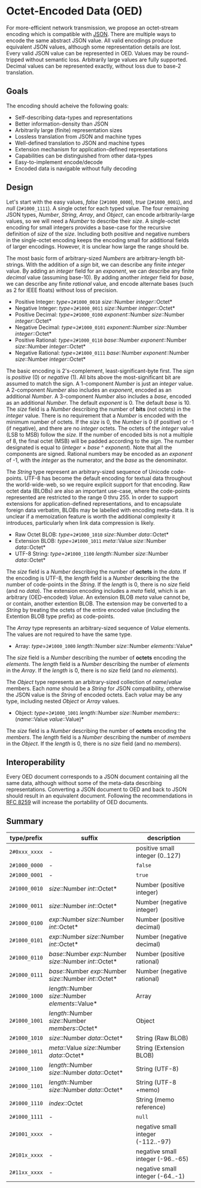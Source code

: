 # Octet-Encoded Data (OED)

For more-efficient network transmission,
we propose an octet-stream encoding
which is compatible with [JSON](http://www.ecma-international.org/publications/files/ECMA-ST/ECMA-404.pdf).
There are multiple ways to encode the same abstract JSON value.
All valid encodings produce equivalent JSON values,
although some representation details are lost.
Every valid JSON value can be represented in OED.
Values may be round-tripped without semantic loss.
Arbitrarily large values are fully supported.
Decimal values can be represented exactly,
without loss due to base-2 translation.

## Goals

The encoding should acheive the following goals:

  * Self-describing data-types and representations
  * Better information-density than JSON
  * Arbitrarily large (finite) representation sizes
  * Lossless translation from JSON and machine types
  * Well-defined translation to JSON and machine types
  * Extension mechanism for application-defined representations
  * Capabilities can be distinguished from other data-types
  * Easy-to-implement encode/decode
  * Encoded data is navigable without fully decoding

## Design

Let's start with the easy values,
_false_ (`2#1000_0000`),
_true_ (`2#1000_0001`),
and _null_ (`2#1000_1111`).
A single octet for each typed value.
The four remaining JSON types,
_Number_, _String_, _Array_, and _Object_,
can encode arbitrarily-large values,
so we will need a _Number_ to describe their _size_.
A single-octet encoding for small integers
provides a base-case for the recursive definition
of _size_ of the _size_.
Including both positive and negative numbers
in the single-octet encoding
keeps the encoding small
for additional fields of larger encodings.
However, it is unclear how large the range should be.

The most basic form of arbitrary-sized _Numbers_
are arbitrary-length bit-strings.
With the addition of a _sign_ bit,
we can describe any finite _integer_ value.
By adding an _integer_ field for an _exponent_,
we can describe any finite _decimal_ value (assuming base-10).
By adding another _integer_ field for _base_,
we can describe any finite _rational_ value,
and encode alternate bases (such as 2 for IEEE floats)
without loss of precision.

  * Positive Integer: _type_=`2#1000_0010` _size_::Number _integer_::Octet\*
  * Negative Integer: _type_=`2#1000_0011` _size_::Number _integer_::Octet\*
  * Positive Decimal: _type_=`2#1000_0100` _exponent_::Number _size_::Number _integer_::Octet\*
  * Negative Decimal: _type_=`2#1000_0101` _exponent_::Number _size_::Number _integer_::Octet\*
  * Positive Rational: _type_=`2#1000_0110` _base_::Number _exponent_::Number _size_::Number _integer_::Octet\*
  * Negative Rational: _type_=`2#1000_0111` _base_::Number _exponent_::Number _size_::Number _integer_::Octet\*

The basic encoding is 2's-complement, least-significant-byte first.
The _sign_ is _positive_ (0) or _negative_ (1).
All bits above the most-significant bit are assumed to match the sign.
A 1-component _Number_ is just an _integer_ value.
A 2-component _Number_ also includes an _exponent_,
encoded as an additional _Number_.
A 3-component _Number_ also includes a _base_,
encoded as an additional _Number_.
The default _exponent_ is 0.
The default _base_ is 10.
The _size_ field is a _Number_ describing
the number of **bits** (not octets) in the _integer_ value.
There is no requirement that a _Number_ is encoded with the minimum number of octets.
If the _size_ is 0, the _Number_ is 0 (if positive) or -1 (if negative),
and there are no _integer_ octets.
The octets of the _integer_ value (LSB to MSB) follow the _size_.
If the number of encoded bits is not a multiple of 8,
the final octet (MSB) will be padded according to the _sign_.
The number designated is equal to (_integer_ × _base_ ^ _exponent_).
Note that all the components are signed.
Rational numbers may be encoded as an _exponent_ of -1,
with the _integer_ as the numerator, and the _base_ as the denominator.

The _String_ type represent an arbitrary-sized sequence of Unicode code-points.
UTF-8 has become the default encoding for textual data throughout the world-wide-web,
so we require explicit support for that encoding.
Raw octet data (BLOBs) are also an important use-case,
where the code-points represented are restricted to the range 0 thru 255.
In order to support extensions for application-defined representations,
and to encapsulate foreign data verbatim,
BLOBs may be labelled with encoding meta-data.
It is unclear if a memoization feature
is worth the additional complexity it introduces,
particularly when link data compression is likely.

  * Raw Octet BLOB: _type_=`2#1000_1010` _size_::Number _data_::Octet\*
  * Extension BLOB: _type_=`2#1000_1011` _meta_::Value _size_::Number _data_::Octet\*
  * UTF-8 String: _type_=`2#1000_1100` _length_::Number _size_::Number _data_::Octet\*

The _size_ field is a _Number_ describing
the number of **octets** in the _data_.
If the encoding is UTF-8,
the _length_ field is a _Number_ describing the
the number of code-points in the _String_.
If the _length_ is 0, there is no _size_ field (and no _data_).
The extension encoding includes a _meta_ field,
which is an arbitrary (OED-encoded) _Value_.
An extension BLOB _meta_ value cannot be, or contain, another extention BLOB.
The extension may be converted to a _String_
by treating the octets of the entire encoded value
(including the Extention BLOB type prefix) as code-points.

The _Array_ type represents an arbitrary-sized sequence of _Value_ elements.
The values are not required to have the same type.

  * Array: _type_=`2#1000_1000` _length_::Number _size_::Number _elements_::Value\*

The _size_ field is a _Number_ describing
the number of **octets** encoding the _elements_.
The _length_ field is a _Number_ describing
the number of _elements_ in the _Array_.
If the _length_ is 0, there is no _size_ field (and no _elements_).

The _Object_ type represents an arbitrary-sized collection of _name_/_value_ members.
Each _name_ should be a _String_ for JSON compatibility,
otherwise the JSON value is the _String_ of encoded octets.
Each _value_ may be any type,
including nested _Object_ or _Array_ values.

  * Object: _type_=`2#1000_1001` _length_::Number _size_::Number _members_::(_name_::Value _value_::Value)\*

The _size_ field is a _Number_ describing
the number of **octets** encoding the _members_.
The _length_ field is a _Number_ describing
the number of _members_ in the _Object_.
If the _length_ is 0, there is no _size_ field (and no _members_).

## Interoperability

Every OED document corresponds to a JSON document
containing all the same data,
although without some of the meta-data describing representations.
Converting a JSON document to OED and back to JSON
should result in an equivalent document.
Following the recommendations in [RFC 8259](https://www.rfc-editor.org/rfc/rfc8259)
will increase the portability of OED documents.

## Summary

type/prefix   | suffix                                                     | description
--------------|------------------------------------------------------------|--------------
`2#0xxx_xxxx` | -                                                          | positive small integer (0..127)
`2#1000_0000` | -                                                          | `false`
`2#1000_0001` | -                                                          | `true`
`2#1000_0010` | _size_::Number _int_::Octet\*                              | Number (positive integer)
`2#1000_0011` | _size_::Number _int_::Octet\*                              | Number (negative integer)
`2#1000_0100` | _exp_::Number _size_::Number _int_::Octet\*                | Number (positive decimal)
`2#1000_0101` | _exp_::Number _size_::Number _int_::Octet\*                | Number (negative decimal)
`2#1000_0110` | _base_::Number _exp_::Number _size_::Number _int_::Octet\* | Number (positive rational)
`2#1000_0111` | _base_::Number _exp_::Number _size_::Number _int_::Octet\* | Number (negative rational)
`2#1000_1000` | _length_::Number _size_::Number _elements_::Value\*        | Array
`2#1000_1001` | _length_::Number _size_::Number _members_::Octet\*         | Object
`2#1000_1010` | _size_::Number _data_::Octet\*                             | String (Raw BLOB)
`2#1000_1011` | _meta_::Value _size_::Number _data_::Octet\*               | String (Extension BLOB)
`2#1000_1100` | _length_::Number _size_::Number _data_::Octet\*            | String (UTF-8)
`2#1000_1101` | _length_::Number _size_::Number _data_::Octet\*            | String (UTF-8 +memo)
`2#1000_1110` | _index_::Octet                                             | String (memo reference)
`2#1000_1111` | -                                                          | `null`
`2#1001_xxxx` | -                                                          | negative small integer (-112..-97)
`2#101x_xxxx` | -                                                          | negative small integer (-96..-65)
`2#11xx_xxxx` | -                                                          | negative small integer (-64..-1)
